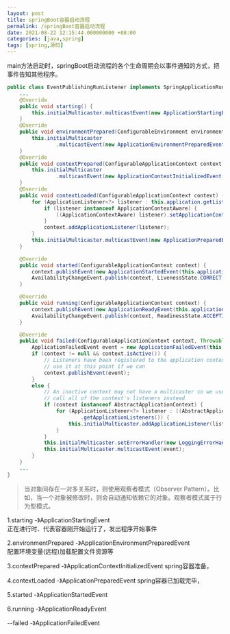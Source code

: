 ```yaml
---
layout: post
title: springBoot容器启动流程
permalink: /springBoot容器启动流程
date: 2021-08-22 12:15:44.000000000 +08:00
categories: [java,spring]
tags: [spring,源码]
---
```

main方法启动时，springBoot启动流程的各个生命周期会以事件通知的方式，把事件告知其他程序。
```java
public class EventPublishingRunListener implements SpringApplicationRunListener {
    ...
    @Override
    public void starting() {
        this.initialMulticaster.multicastEvent(new ApplicationStartingEvent(this.application, this.args));
    }
    @Override
    public void environmentPrepared(ConfigurableEnvironment environment) {
        this.initialMulticaster
                .multicastEvent(new ApplicationEnvironmentPreparedEvent(this.application, this.args, environment));
    }
    @Override
    public void contextPrepared(ConfigurableApplicationContext context) {
        this.initialMulticaster
                .multicastEvent(new ApplicationContextInitializedEvent(this.application, this.args, context));
    }
    @Override
    public void contextLoaded(ConfigurableApplicationContext context) {
        for (ApplicationListener<?> listener : this.application.getListeners()) {
            if (listener instanceof ApplicationContextAware) {
                ((ApplicationContextAware) listener).setApplicationContext(context);
            }
            context.addApplicationListener(listener);
        }
        this.initialMulticaster.multicastEvent(new ApplicationPreparedEvent(this.application, this.args, context));
    }

    @Override
    public void started(ConfigurableApplicationContext context) {
        context.publishEvent(new ApplicationStartedEvent(this.application, this.args, context));
        AvailabilityChangeEvent.publish(context, LivenessState.CORRECT);
    }

    @Override
    public void running(ConfigurableApplicationContext context) {
        context.publishEvent(new ApplicationReadyEvent(this.application, this.args, context));
        AvailabilityChangeEvent.publish(context, ReadinessState.ACCEPTING_TRAFFIC);
    }

    @Override
    public void failed(ConfigurableApplicationContext context, Throwable exception) {
        ApplicationFailedEvent event = new ApplicationFailedEvent(this.application, this.args, context, exception);
        if (context != null && context.isActive()) {
            // Listeners have been registered to the application context so we should
            // use it at this point if we can
            context.publishEvent(event);
        }
        else {
            // An inactive context may not have a multicaster so we use our multicaster to
            // call all of the context's listeners instead
            if (context instanceof AbstractApplicationContext) {
                for (ApplicationListener<?> listener : ((AbstractApplicationContext) context)
                        .getApplicationListeners()) {
                    this.initialMulticaster.addApplicationListener(listener);
                }
            }
            this.initialMulticaster.setErrorHandler(new LoggingErrorHandler());
            this.initialMulticaster.multicastEvent(event);
        }
    }
    ...
}

```
> 当对象间存在一对多关系时，则使用观察者模式（Observer Pattern）。比如，当一个对象被修改时，则会自动通知依赖它的对象。观察者模式属于行为型模式。

1.starting -》ApplicationStartingEvent  
正在进行时、代表容器刚开始运行了，发出程序开始事件

2.environmentPrepared -》ApplicationEnvironmentPreparedEvent  
配置环境变量(远程)加载配置文件资源等

3.contextPrepared -》ApplicationContextInitializedEvent
spring容器准备，

4.contextLoaded -》ApplicationPreparedEvent
spring容器已加载完毕，

5.started -》ApplicationStartedEvent

6.running -》ApplicationReadyEvent

--failed -》ApplicationFailedEvent  